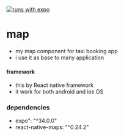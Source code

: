 [![runs with expo](https://img.shields.io/badge/Runs%20with%20Expo-4630EB.svg?style=flat-square&logo=EXPO&labelColor=f3f3f3&logoColor=000)](https://expo.io/)

# map 

* my map component for taxi booking app 
* i use it as base to many application 

#### framework 
* this by React native framework 
* it work for both android and ios OS

### dependencies
* expo": "^34.0.0"
* react-native-maps: "^0.24.2"


